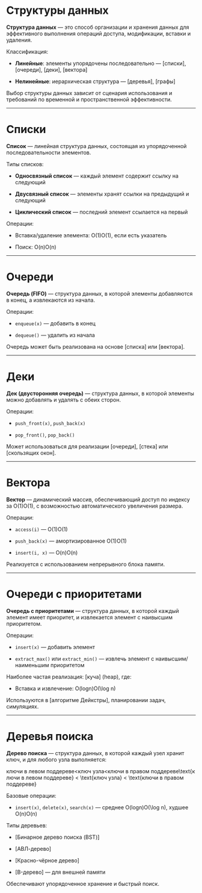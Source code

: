 # Структуры данных

**Структура данных** — это способ организации и хранения данных для эффективного выполнения операций доступа, модификации, вставки и удаления.

Классификация:

- **Линейные**: элементы упорядочены последовательно — [списки], [очереди], [деки], [вектора]
    
- **Нелинейные**: иерархическая структура — [деревья], [графы]
    

Выбор структуры данных зависит от сценария использования и требований по временной и пространственной эффективности.

---

# Списки

**Список** — линейная структура данных, состоящая из упорядоченной последовательности элементов.

Типы списков:

- **Односвязный список** — каждый элемент содержит ссылку на следующий
    
- **Двусвязный список** — элементы хранят ссылки на предыдущий и следующий
    
- **Циклический список** — последний элемент ссылается на первый
    

Операции:

- Вставка/удаление элемента: O(1)O(1), если есть указатель
    
- Поиск: O(n)O(n)
    

---

# Очереди

**Очередь (FIFO)** — структура данных, в которой элементы добавляются в конец, а извлекаются из начала.

Операции:

- `enqueue(x)` — добавить в конец
    
- `dequeue()` — удалить из начала
    

Очередь может быть реализована на основе [списка] или [вектора].

---

# Деки

**Дек (двусторонняя очередь)** — структура данных, в которой элементы можно добавлять и удалять с обеих сторон.

Операции:

- `push_front(x)`, `push_back(x)`
    
- `pop_front()`, `pop_back()`
    

Может использоваться для реализации [очереди], [стека] или [скользящих окон].

---

# Вектора

**Вектор** — динамический массив, обеспечивающий доступ по индексу за O(1)O(1), с возможностью автоматического увеличения размера.

Операции:

- `access(i)` — O(1)O(1)
    
- `push_back(x)` — амортизированное O(1)O(1)
    
- `insert(i, x)` — O(n)O(n)
    

Реализуется с использованием непрерывного блока памяти.

---

# Очереди с приоритетами

**Очередь с приоритетами** — структура данных, в которой каждый элемент имеет приоритет, и извлекается элемент с наивысшим приоритетом.

Операции:

- `insert(x)` — добавить элемент
    
- `extract_max()` или `extract_min()` — извлечь элемент с наивысшим/наименьшим приоритетом
    

Наиболее частая реализация: [куча] (heap), где:

- Вставка и извлечение: O(log⁡n)O(\log n)
    

Используются в [алгоритме Дейкстры], планировании задач, симуляциях.

---

# Деревья поиска

**Дерево поиска** — структура данных, в которой каждый узел хранит ключ, и для любого узла выполняется:

ключи в левом поддереве<ключ узла<ключи в правом поддереве\text{ключи в левом поддереве} < \text{ключ узла} < \text{ключи в правом поддереве}

Базовые операции:

- `insert(x)`, `delete(x)`, `search(x)` — среднее O(log⁡n)O(\log n), худшее O(n)O(n)
    

Типы деревьев:

- [Бинарное дерево поиска (BST)]
    
- [АВЛ-дерево]
    
- [Красно-чёрное дерево]
    
- [B-дерево] — для внешней памяти
    

Обеспечивают упорядоченное хранение и быстрый поиск.
